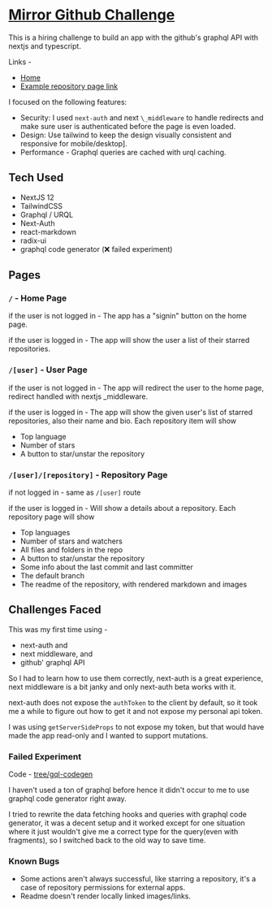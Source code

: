 # [Mirror Github Challenge](https://mirror-github.vercel.app/)

This is a hiring challenge to build an app with the github's graphql API with nextjs and typescript.

Links -

- [Home](https://mirror-github.vercel.app/)
- [Example repository page link](https://mirror-github.vercel.app/jamiebuilds/tinykeys)

I focused on the following features:

- Security: I used `next-auth` and next `\_middleware` to handle redirects and make sure user is authenticated before the page is even loaded.
- Design: Use tailwind to keep the design visually consistent and responsive for mobile/desktop].
- Performance - Graphql queries are cached with urql caching.

## Tech Used

- NextJS 12
- TailwindCSS
- Graphql / URQL
- Next-Auth
- react-markdown
- radix-ui
- graphql code generator (❌ failed experiment)

## Pages

### `/` - Home Page

if the user is not logged in - The app has a "signin" button on the home page.

if the user is logged in - The app will show the user a list of their starred repositories.

### `/[user]` - User Page

if the user is not logged in - The app will redirect the user to the home page, redirect handled with nextjs \_middleware.

if the user is logged in - The app will show the given user's list of starred repositories, also their name and bio.
Each repository item will show

- Top language
- Number of stars
- A button to star/unstar the repository

### `/[user]/[repository]` - Repository Page

if not logged in - same as `/[user]` route

if the user is logged in - Will show a details about a repository.
Each repository page will show

- Top languages
- Number of stars and watchers
- All files and folders in the repo
- A button to star/unstar the repository
- Some info about the last commit and last committer
- The default branch
- The readme of the repository, with rendered markdown and images

## Challenges Faced

This was my first time using -

- next-auth and
- next middleware, and
- github' graphql API

So I had to learn how to use them correctly, next-auth is a great experience, next middleware is a bit janky and only next-auth beta works with it.

next-auth does not expose the `authToken` to the client by default, so it took me a while to figure out how to get it and not expose my personal api token.

I was using `getServerSideProps` to not expose my token, but that would have made the app read-only and I wanted to support mutations.

### Failed Experiment

Code - [tree/gql-codegen](https://github.com/heyitsarpit/mirror.github/tree/gql-codegen)

I haven't used a ton of graphql before hence it didn't occur to me to use graphql code generator right away.

I tried to rewrite the data fetching hooks and queries with graphql code generator, it was a decent setup and it worked except for one situation where it just wouldn't give me a correct type for the query(even with fragments), so I switched back to the old way to save time.

### Known Bugs

- Some actions aren't always successful, like starring a repository, it's a case of repository permissions for external apps.
- Readme doesn't render locally linked images/links.
